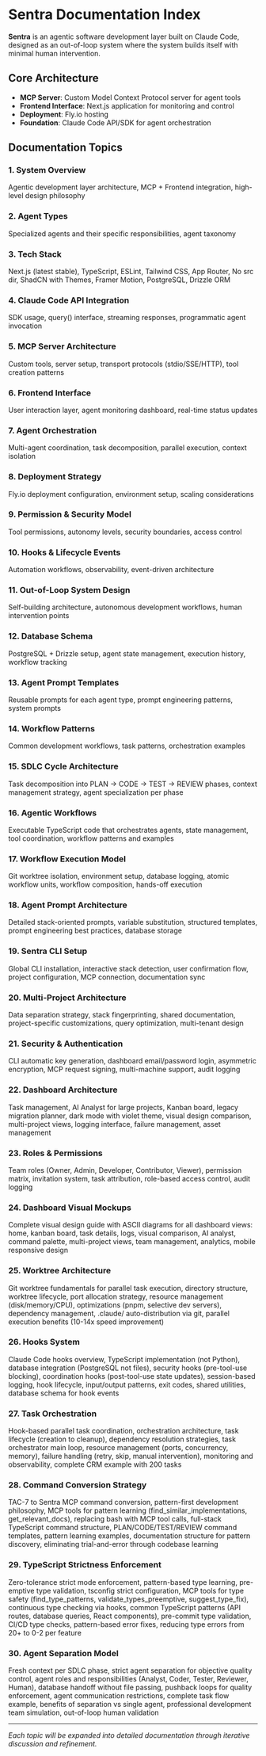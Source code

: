 # Sentra Documentation Index

**Sentra** is an agentic software development layer built on Claude Code, designed as an out-of-loop system where the system builds itself with minimal human intervention.

## Core Architecture
- **MCP Server**: Custom Model Context Protocol server for agent tools
- **Frontend Interface**: Next.js application for monitoring and control
- **Deployment**: Fly.io hosting
- **Foundation**: Claude Code API/SDK for agent orchestration

## Documentation Topics

### 1. System Overview
Agentic development layer architecture, MCP + Frontend integration, high-level design philosophy

### 2. Agent Types
Specialized agents and their specific responsibilities, agent taxonomy

### 3. Tech Stack
Next.js (latest stable), TypeScript, ESLint, Tailwind CSS, App Router, No src dir, ShadCN with Themes, Framer Motion, PostgreSQL, Drizzle ORM

### 4. Claude Code API Integration
SDK usage, query() interface, streaming responses, programmatic agent invocation

### 5. MCP Server Architecture
Custom tools, server setup, transport protocols (stdio/SSE/HTTP), tool creation patterns

### 6. Frontend Interface
User interaction layer, agent monitoring dashboard, real-time status updates

### 7. Agent Orchestration
Multi-agent coordination, task decomposition, parallel execution, context isolation

### 8. Deployment Strategy
Fly.io deployment configuration, environment setup, scaling considerations

### 9. Permission & Security Model
Tool permissions, autonomy levels, security boundaries, access control

### 10. Hooks & Lifecycle Events
Automation workflows, observability, event-driven architecture

### 11. Out-of-Loop System Design
Self-building architecture, autonomous development workflows, human intervention points

### 12. Database Schema
PostgreSQL + Drizzle setup, agent state management, execution history, workflow tracking

### 13. Agent Prompt Templates
Reusable prompts for each agent type, prompt engineering patterns, system prompts

### 14. Workflow Patterns
Common development workflows, task patterns, orchestration examples

### 15. SDLC Cycle Architecture
Task decomposition into PLAN → CODE → TEST → REVIEW phases, context management strategy, agent specialization per phase

### 16. Agentic Workflows
Executable TypeScript code that orchestrates agents, state management, tool coordination, workflow patterns and examples

### 17. Workflow Execution Model
Git worktree isolation, environment setup, database logging, atomic workflow units, workflow composition, hands-off execution

### 18. Agent Prompt Architecture
Detailed stack-oriented prompts, variable substitution, structured templates, prompt engineering best practices, database storage

### 19. Sentra CLI Setup
Global CLI installation, interactive stack detection, user confirmation flow, project configuration, MCP connection, documentation sync

### 20. Multi-Project Architecture
Data separation strategy, stack fingerprinting, shared documentation, project-specific customizations, query optimization, multi-tenant design

### 21. Security & Authentication
CLI automatic key generation, dashboard email/password login, asymmetric encryption, MCP request signing, multi-machine support, audit logging

### 22. Dashboard Architecture
Task management, AI Analyst for large projects, Kanban board, legacy migration planner, dark mode with violet theme, visual design comparison, multi-project views, logging interface, failure management, asset management

### 23. Roles & Permissions
Team roles (Owner, Admin, Developer, Contributor, Viewer), permission matrix, invitation system, task attribution, role-based access control, audit logging

### 24. Dashboard Visual Mockups
Complete visual design guide with ASCII diagrams for all dashboard views: home, kanban board, task details, logs, visual comparison, AI analyst, command palette, multi-project views, team management, analytics, mobile responsive design

### 25. Worktree Architecture
Git worktree fundamentals for parallel task execution, directory structure, worktree lifecycle, port allocation strategy, resource management (disk/memory/CPU), optimizations (pnpm, selective dev servers), dependency management, .claude/ auto-distribution via git, parallel execution benefits (10-14x speed improvement)

### 26. Hooks System
Claude Code hooks overview, TypeScript implementation (not Python), database integration (PostgreSQL not files), security hooks (pre-tool-use blocking), coordination hooks (post-tool-use state updates), session-based logging, hook lifecycle, input/output patterns, exit codes, shared utilities, database schema for hook events

### 27. Task Orchestration
Hook-based parallel task coordination, orchestration architecture, task lifecycle (creation to cleanup), dependency resolution strategies, task orchestrator main loop, resource management (ports, concurrency, memory), failure handling (retry, skip, manual intervention), monitoring and observability, complete CRM example with 200 tasks

### 28. Command Conversion Strategy
TAC-7 to Sentra MCP command conversion, pattern-first development philosophy, MCP tools for pattern learning (find_similar_implementations, get_relevant_docs), replacing bash with MCP tool calls, full-stack TypeScript command structure, PLAN/CODE/TEST/REVIEW command templates, pattern learning examples, documentation structure for pattern discovery, eliminating trial-and-error through codebase learning

### 29. TypeScript Strictness Enforcement
Zero-tolerance strict mode enforcement, pattern-based type learning, pre-emptive type validation, tsconfig strict configuration, MCP tools for type safety (find_type_patterns, validate_types_preemptive, suggest_type_fix), continuous type checking via hooks, common TypeScript patterns (API routes, database queries, React components), pre-commit type validation, CI/CD type checks, pattern-based error fixes, reducing type errors from 20+ to 0-2 per feature

### 30. Agent Separation Model
Fresh context per SDLC phase, strict agent separation for objective quality control, agent roles and responsibilities (Analyst, Coder, Tester, Reviewer, Human), database handoff without file passing, pushback loops for quality enforcement, agent communication restrictions, complete task flow example, benefits of separation vs single agent, professional development team simulation, out-of-loop human validation

---

*Each topic will be expanded into detailed documentation through iterative discussion and refinement.*

